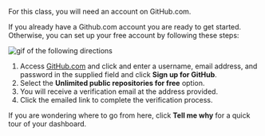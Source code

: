 For this class, you will need an account on GitHub.com.

If you already have a Github.com account you are ready to get started. Otherwise, you can set up your free account by following these steps:

![gif of the following directions](../images/gifs/intro/sign-in.gif)

1. Access [GitHub.com](https://github.com) and click and enter a username, email address, and password in the supplied field and click **Sign up for GitHub**.
1. Select the **Unlimited public repositories for free** option.
1. You will receive a verification email at the address provided.
1. Click the emailed link to complete the verification process.

If you are wondering where to go from here, click **Tell me why** for a quick tour of your dashboard.
